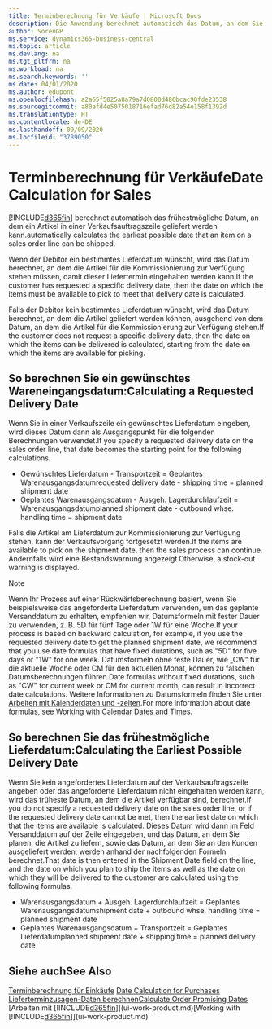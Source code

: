 ```yaml
---
title: Terminberechnung für Verkäufe | Microsoft Docs
description: Die Anwendung berechnet automatisch das Datum, an dem Sie einen Artikel bestellen müssen, damit er zu einem bestimmten Datum im Lagerbestand vorhanden ist. Dies ist das Datum, an dem Sie erwarten können, dass Artikel, die an einem bestimmten Datum bestellt wurden, zur Kommissionierung verfügbar sind.
author: SorenGP
ms.service: dynamics365-business-central
ms.topic: article
ms.devlang: na
ms.tgt_pltfrm: na
ms.workload: na
ms.search.keywords: ''
ms.date: 04/01/2020
ms.author: edupont
ms.openlocfilehash: a2a65f5025a8a79a7d0800d486bcac90fde23538
ms.sourcegitcommit: a80afd4e5075018716efad76d82a54e158f1392d
ms.translationtype: HT
ms.contentlocale: de-DE
ms.lasthandoff: 09/09/2020
ms.locfileid: "3789050"
---
```

# <a name="date-calculation-for-sales"></a><span data-ttu-id="49593-104">Terminberechnung für Verkäufe</span><span class="sxs-lookup"><span data-stu-id="49593-104">Date Calculation for Sales</span></span>
[!INCLUDE[d365fin](includes/d365fin_md.md)] <span data-ttu-id="49593-105">berechnet automatisch das frühestmögliche Datum, an dem ein Artikel in einer Verkaufsauftragszeile geliefert werden kann.</span><span class="sxs-lookup"><span data-stu-id="49593-105">automatically calculates the earliest possible date that an item on a sales order line can be shipped.</span></span>

<span data-ttu-id="49593-106">Wenn der Debitor ein bestimmtes Lieferdatum wünscht, wird das Datum berechnet, an dem die Artikel für die Kommissionierung zur Verfügung stehen müssen, damit dieser Liefertermin eingehalten werden kann.</span><span class="sxs-lookup"><span data-stu-id="49593-106">If the customer has requested a specific delivery date, then the date on which the items must be available to pick to meet that delivery date is calculated.</span></span>

<span data-ttu-id="49593-107">Falls der Debitor kein bestimmtes Lieferdatum wünscht, wird das Datum berechnet, an dem die Artikel geliefert werden können, ausgehend von dem Datum, an dem die Artikel für die Kommissionierung zur Verfügung stehen.</span><span class="sxs-lookup"><span data-stu-id="49593-107">If the customer does not request a specific delivery date, then the date on which the items can be delivered is calculated, starting from the date on which the items are available for picking.</span></span>

## <a name="calculating-a-requested-delivery-date"></a><span data-ttu-id="49593-108">So berechnen Sie ein gewünschtes Wareneingangsdatum:</span><span class="sxs-lookup"><span data-stu-id="49593-108">Calculating a Requested Delivery Date</span></span>
<span data-ttu-id="49593-109">Wenn Sie in einer Verkaufszeile ein gewünschtes Lieferdatum eingeben, wird dieses Datum dann als Ausgangspunkt für die folgenden Berechnungen verwendet.</span><span class="sxs-lookup"><span data-stu-id="49593-109">If you specify a requested delivery date on the sales order line, that date becomes the starting point for the following calculations.</span></span>

- <span data-ttu-id="49593-110">Gewünschtes Lieferdatum - Transportzeit = Geplantes Warenausgangsdatum</span><span class="sxs-lookup"><span data-stu-id="49593-110">requested delivery date - shipping time = planned shipment date</span></span>
- <span data-ttu-id="49593-111">Geplantes Warenausgangsdatum - Ausgeh. Lagerdurchlaufzeit = Warenausgangsdatum</span><span class="sxs-lookup"><span data-stu-id="49593-111">planned shipment date - outbound whse. handling time = shipment date</span></span>

<span data-ttu-id="49593-112">Falls die Artikel am Lieferdatum zur Kommissionierung zur Verfügung stehen, kann der Verkaufsvorgang fortgesetzt werden.</span><span class="sxs-lookup"><span data-stu-id="49593-112">If the items are available to pick on the shipment date, then the sales process can continue.</span></span> <span data-ttu-id="49593-113">Andernfalls wird eine Bestandswarnung angezeigt.</span><span class="sxs-lookup"><span data-stu-id="49593-113">Otherwise, a stock-out warning is displayed.</span></span>

> [!Note]
> <span data-ttu-id="49593-114">Wenn Ihr Prozess auf einer Rückwärtsberechnung basiert, wenn Sie beispielsweise das angeforderte Lieferdatum verwenden, um das geplante Versanddatum zu erhalten, empfehlen wir, Datumsformeln mit fester Dauer zu verwenden, z. B. 5D für fünf Tage oder 1W für eine Woche.</span><span class="sxs-lookup"><span data-stu-id="49593-114">If your process is based on backward calculation, for example, if you use the requested delivery date to get the planned shipment date, we recommend that you use date formulas that have fixed durations, such as "5D" for five days or "1W" for one week.</span></span> <span data-ttu-id="49593-115">Datumsformeln ohne feste Dauer, wie „CW“ für die aktuelle Woche oder CM für den aktuellen Monat, können zu falschen Datumsberechnungen führen.</span><span class="sxs-lookup"><span data-stu-id="49593-115">Date formulas without fixed durations, such as "CW" for current week or CM for current month, can result in incorrect date calculations.</span></span> <span data-ttu-id="49593-116">Weitere Informationen zu Datumsformeln finden Sie unter [Arbeiten mit Kalenderdaten und -zeiten](ui-enter-date-ranges.md).</span><span class="sxs-lookup"><span data-stu-id="49593-116">For more information about date formulas, see [Working with Calendar Dates and Times](ui-enter-date-ranges.md).</span></span>

## <a name="calculating-the-earliest-possible-delivery-date"></a><span data-ttu-id="49593-117">So berechnen Sie das frühestmögliche Lieferdatum:</span><span class="sxs-lookup"><span data-stu-id="49593-117">Calculating the Earliest Possible Delivery Date</span></span>
<span data-ttu-id="49593-118">Wenn Sie kein angefordertes Lieferdatum auf der Verkaufsauftragszeile angeben oder das angeforderte Lieferdatum nicht eingehalten werden kann, wird das früheste Datum, an dem die Artikel verfügbar sind, berechnet.</span><span class="sxs-lookup"><span data-stu-id="49593-118">If you do not specify a requested delivery date on the sales order line, or if the requested delivery date cannot be met, then the earliest date on which that the items are available is calculated.</span></span> <span data-ttu-id="49593-119">Dieses Datum wird dann im Feld Versanddatum auf der Zeile eingegeben, und das Datum, an dem Sie planen, die Artikel zu liefern, sowie das Datum, an dem Sie an den Kunden ausgeliefert werden, werden anhand der nachfolgenden Formeln berechnet.</span><span class="sxs-lookup"><span data-stu-id="49593-119">That date is then entered in the Shipment Date field on the line, and the date on which you plan to ship the items as well as the date on which they will be delivered to the customer are calculated using the following formulas.</span></span>

- <span data-ttu-id="49593-120">Warenausgangsdatum + Ausgeh. Lagerdurchlaufzeit = Geplantes Warenausgangsdatum</span><span class="sxs-lookup"><span data-stu-id="49593-120">shipment date + outbound whse. handling time = planned shipment date</span></span>
- <span data-ttu-id="49593-121">Geplantes Warenausgangsdatum + Transportzeit = Geplantes Lieferdatum</span><span class="sxs-lookup"><span data-stu-id="49593-121">planned shipment date + shipping time = planned delivery date</span></span>


## <a name="see-also"></a><span data-ttu-id="49593-122">Siehe auch</span><span class="sxs-lookup"><span data-stu-id="49593-122">See Also</span></span>  
 <span data-ttu-id="49593-123">[Terminberechnung für Einkäufe](purchasing-date-calculation-for-purchases.md) </span><span class="sxs-lookup"><span data-stu-id="49593-123">[Date Calculation for Purchases](purchasing-date-calculation-for-purchases.md) </span></span>  
 [<span data-ttu-id="49593-124">Lieferterminzusagen-Daten berechnen</span><span class="sxs-lookup"><span data-stu-id="49593-124">Calculate Order Promising Dates</span></span>](sales-how-to-calculate-order-promising-dates.md)  
 <span data-ttu-id="49593-125">[Arbeiten mit [!INCLUDE[d365fin](includes/d365fin_md.md)]](ui-work-product.md)</span><span class="sxs-lookup"><span data-stu-id="49593-125">[Working with [!INCLUDE[d365fin](includes/d365fin_md.md)]](ui-work-product.md)</span></span>

